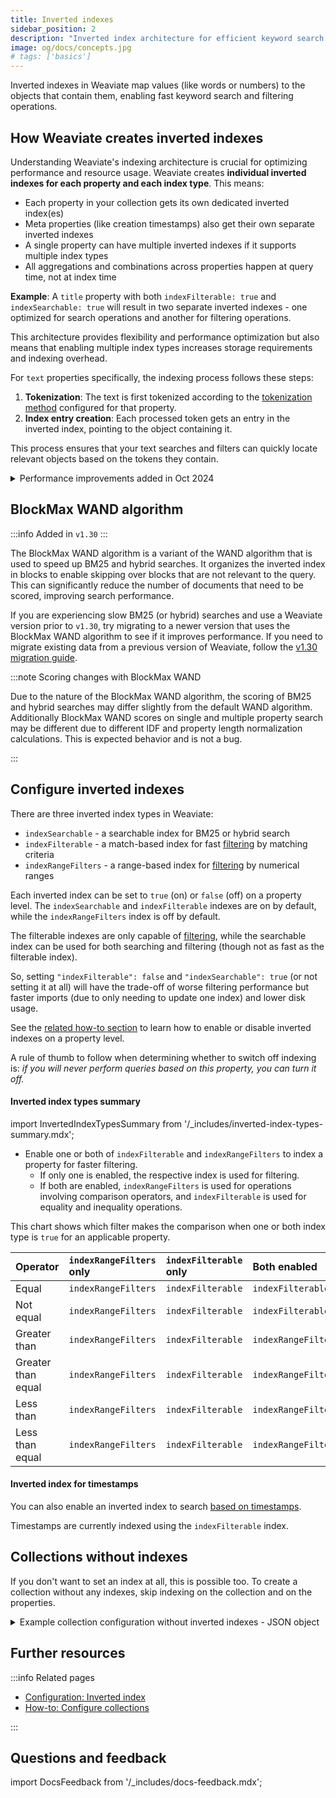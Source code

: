 ```yaml
---
title: Inverted indexes
sidebar_position: 2
description: "Inverted index architecture for efficient keyword search and filtering with performance improvements."
image: og/docs/concepts.jpg
# tags: ['basics']
---
```


Inverted indexes in Weaviate map values (like words or numbers) to the objects that contain them, enabling fast keyword search and filtering operations.

## How Weaviate creates inverted indexes

Understanding Weaviate's indexing architecture is crucial for optimizing performance and resource usage. Weaviate creates **individual inverted indexes for each property and each index type**. This means:

- Each property in your collection gets its own dedicated inverted index(es)
- Meta properties (like creation timestamps) also get their own separate inverted indexes
- A single property can have multiple inverted indexes if it supports multiple index types
- All aggregations and combinations across properties happen at query time, not at index time

**Example**: A `title` property with both `indexFilterable: true` and `indexSearchable: true` will result in two separate inverted indexes - one optimized for search operations and another for filtering operations.

This architecture provides flexibility and performance optimization but also means that enabling multiple index types increases storage requirements and indexing overhead.

For `text` properties specifically, the indexing process follows these steps:

1. **Tokenization**: The text is first tokenized according to the [tokenization method](../../config-refs/collections.mdx#tokenization) configured for that property.
3. **Index entry creation**: Each processed token gets an entry in the inverted index, pointing to the object containing it.

This process ensures that your text searches and filters can quickly locate relevant objects based on the tokens they contain.

<details>
  <summary>Performance improvements added in Oct 2024</summary>

In Weaviate versions `v1.24.26`, `v1.25.20`, `v1.26.6` and `v1.27.0`, we introduced performance improvements and bugfixes for the BM25F scoring algorithm:

- The BM25 segment merging algorithm was made faster
- Improved WAND algorithm to remove exhausted terms from score computation and only do a full sort when necessary
- Solved a bug in BM25F multi-prop search that could lead to not summing all the query term score for all segments
- The BM25 scores are now calculated concurrently for multiple segments

As always, we recommend upgrading to the latest version of Weaviate to benefit from improvements such as these.

</details>

## BlockMax WAND algorithm

:::info Added in `v1.30`
:::

The BlockMax WAND algorithm is a variant of the WAND algorithm that is used to speed up BM25 and hybrid searches. It organizes the inverted index in blocks to enable skipping over blocks that are not relevant to the query. This can significantly reduce the number of documents that need to be scored, improving search performance.

If you are experiencing slow BM25 (or hybrid) searches and use a Weaviate version prior to `v1.30`, try migrating to a newer version that uses the BlockMax WAND algorithm to see if it improves performance. If you need to migrate existing data from a previous version of Weaviate, follow the [v1.30 migration guide](/deploy/migration/weaviate-1-30.md).

:::note Scoring changes with BlockMax WAND

Due to the nature of the BlockMax WAND algorithm, the scoring of BM25 and hybrid searches may differ slightly from the default WAND algorithm. Additionally BlockMax WAND scores on single and multiple property search may be different due to different IDF and property length normalization calculations. This is expected behavior and is not a bug.

:::

## Configure inverted indexes

There are three inverted index types in Weaviate:

- `indexSearchable` - a searchable index for BM25 or hybrid search
- `indexFilterable` - a match-based index for fast [filtering](../filtering.md) by matching criteria
- `indexRangeFilters` - a range-based index for [filtering](../filtering.md) by numerical ranges

Each inverted index can be set to `true` (on) or `false` (off) on a property level. The `indexSearchable` and `indexFilterable` indexes are on by default, while the `indexRangeFilters` index is off by default.

The filterable indexes are only capable of [filtering](../filtering.md), while the searchable index can be used for both searching and filtering (though not as fast as the filterable index).

So, setting `"indexFilterable": false` and `"indexSearchable": true` (or not setting it at all) will have the trade-off of worse filtering performance but faster imports (due to only needing to update one index) and lower disk usage.

See the [related how-to section](../../manage-collections/vector-config.mdx#property-level-settings) to learn how to enable or disable inverted indexes on a property level.

A rule of thumb to follow when determining whether to switch off indexing is: _if you will never perform queries based on this property, you can turn it off._

#### Inverted index types summary

import InvertedIndexTypesSummary from '/_includes/inverted-index-types-summary.mdx';

<InvertedIndexTypesSummary/>

- Enable one or both of `indexFilterable` and `indexRangeFilters` to index a property for faster filtering.
    - If only one is enabled, the respective index is used for filtering.
    - If both are enabled, `indexRangeFilters` is used for operations involving comparison operators, and `indexFilterable` is used for equality and inequality operations.

This chart shows which filter makes the comparison when one or both index type is `true` for an applicable property.

| Operator | `indexRangeFilters` only | `indexFilterable` only | Both enabled |
| :- | :- | :- | :- |
| Equal | `indexRangeFilters` | `indexFilterable` | `indexFilterable` |
| Not equal | `indexRangeFilters` | `indexFilterable` | `indexFilterable` |
| Greater than | `indexRangeFilters` | `indexFilterable` | `indexRangeFilters` |
| Greater than equal | `indexRangeFilters` | `indexFilterable` | `indexRangeFilters` |
| Less than | `indexRangeFilters` | `indexFilterable` | `indexRangeFilters` |
| Less than equal | `indexRangeFilters` | `indexFilterable` | `indexRangeFilters` |

#### Inverted index for timestamps

You can also enable an inverted index to search [based on timestamps](/weaviate/config-refs/indexing/inverted-index.mdx#indextimestamps).

Timestamps are currently indexed using the `indexFilterable` index.

## Collections without indexes

If you don't want to set an index at all, this is possible too. To create a collection without any indexes, skip indexing on the collection and on the properties.

<details>
  <summary>Example collection configuration without inverted indexes -  JSON object</summary>

An example of a complete collection object without inverted indexes:

```js
{
    "class": "Author",
    "description": "A description of this collection, in this case, it's about authors",
    "vectorIndexConfig": {
        "skip": true // <== disable vector index
    },
    "properties": [
        {
            "indexFilterable": false,  // <== disable filterable index for this property
            "indexSearchable": false,  // <== disable searchable index for this property
            "dataType": [
                "text"
            ],
            "description": "The name of the Author",
            "name": "name"
        },
        {
            "indexFilterable": false,  // <== disable filterable index for this property
            "dataType": [
                "int"
            ],
            "description": "The age of the Author",
            "name": "age"
        },
        {
            "indexFilterable": false,  // <== disable filterable index for this property
            "dataType": [
                "date"
            ],
            "description": "The date of birth of the Author",
            "name": "born"
        },
        {
            "indexFilterable": false,  // <== disable filterable index for this property
            "dataType": [
                "boolean"
            ],
            "description": "A boolean value if the Author won a nobel prize",
            "name": "wonNobelPrize"
        },
        {
            "indexFilterable": false,  // <== disable filterable index for this property
            "indexSearchable": false,  // <== disable searchable index for this property
            "dataType": [
                "text"
            ],
            "description": "A description of the author",
            "name": "description"
        }
    ]
}
```

</details>

## Further resources

:::info Related pages

- [Configuration: Inverted index](../../config-refs/indexing/inverted-index.mdx)
- [How-to: Configure collections](../../manage-collections/vector-config.mdx#property-level-settings)

:::

## Questions and feedback

import DocsFeedback from '/\_includes/docs-feedback.mdx';

<DocsFeedback/>
